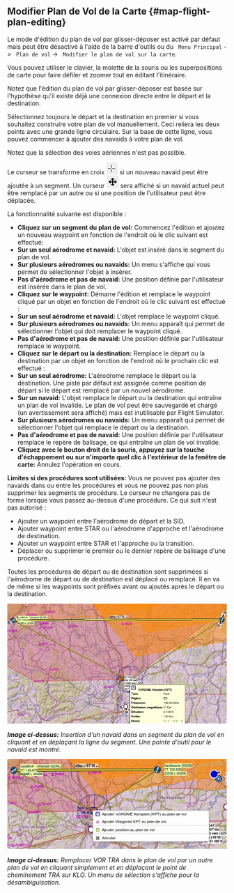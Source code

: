 ##  Modifier Plan de Vol de la Carte {#map-flight-plan-editing}

Le mode d'édition du plan de vol par glisser-déposer est activé par défaut mais peut être désactivé à l'aide de la barre d'outils ou du ` Menu Principal` -> ` Plan de vol` -> ` Modifier le plan de vol sur la carte`.

Vous pouvez utiliser le clavier, la molette de la souris ou les superpositions de carte pour faire défiler et zoomer tout en éditant l'itinéraire.

Notez que l'édition du plan de vol par glisser-déposer est basée sur l'hypothèse qu'il existe déjà une connexion directe entre le départ et la destination.

Sélectionnez toujours le départ et la destination en premier si vous souhaitez construire votre plan de vol manuellement. Ceci reliera les deux points avec une grande ligne circulaire. Sur la base de cette ligne, vous pouvez commencer à ajouter des navaids à votre plan de vol.

Notez que la sélection des voies aériennes n'est pas possible.

Le curseur se transforme en croix ![Cursor Cross](../images/cursorcross.png) si un nouveau navaid peut être ajoutée à un segment. Un curseur ![Cursor Move](../images/cursormove.png) sera affiché si un navaid actuel peut être remplacé par un autre ou si une position de l'utilisateur peut être déplacée.

La fonctionnalité suivante est disponible :

* **Cliquez sur un segment du plan de vol:** Commencez l'édition et ajoutez un nouveau waypoint en fonction de l'endroit où le clic suivant est effectué:
 *   **Sur un seul aérodrome et navaid:** L'objet est inséré dans le segment du plan de vol.
 *   **Sur plusieurs aérodromes ou navaids:** Un menu s'affiche qui vous permet de sélectionner l'objet à insérer.
 *   **Pas d'aérodrome et pas de navaid:** Une position définie par l'utilisateur est insérée dans le plan de vol.
*   **Cliquez sur le waypoint:** Démarre l'édition et remplace le waypoint cliqué par un objet en fonction de l'endroit où le clic suivant est effectué :
  *   **Sur un seul aérodrome et navaid:** L'objet remplace le waypoint cliqué.
  *   **Sur plusieurs aérodromes ou navaids:** Un menu apparaît qui permet de sélectionner l'objet qui doit remplacer le waypoint cliqué.
  *   **Pas d'aérodrome et pas de navaid:** Une position définie par l'utilisateur remplace le waypoint.
* **Cliquez sur le départ ou la destination:** Remplace le départ ou la destination par un objet en fonction de l'endroit où le prochain clic est effectué :
 *   **Sur un seul aérodrome:** L'aérodrome remplace le départ ou la destination. Une piste par défaut est assignée comme position de départ si le départ est remplacé par un nouvel aérodrome.
 *   **Sur un navaid:** L'objet remplace le départ ou la destination qui entraîne un plan de vol invalide. Le plan de vol peut être sauvegardé et chargé (un avertissement sera affiché) mais est inutilisable par Flight Simulator.
 *   **Sur plusieurs aérodromes ou navaids:**  Un menu apparaît qui permet de sélectionner l'objet qui remplace le départ ou la destination.
 *   **Pas d'aérodrome et pas de navaid:** Une position définie par l'utilisateur remplace le repère de balisage, ce qui entraîne un plan de vol invalide.
*   **Cliquez avec le bouton droit de la souris, appuyez sur la touche d'échappement ou sur n'importe quel clic à l'extérieur de la fenêtre de carte:** Annulez l'opération en cours.

**Limites si des procédures sont utilisées:** Vous ne pouvez pas ajouter des navaids dans ou entre les procédures et vous ne pouvez pas non plus supprimer les segments de procédure. Le curseur ne changera pas de forme lorsque vous passez au-dessus d'une procédure. Ce qui suit n'est pas autorisé :
* Ajouter un waypoint entre l'aérodrome de départ et la SID.
* Ajouter waypoint entre STAR ou l'aérodrome d'approche et l'aérodrome de destination.
* Ajouter un waypoint entre STAR et l'approche ou la transition.
* Déplacer ou supprimer le premier ou le dernier repère de balisage d'une procédure.

Toutes les procédures de départ ou de destination sont supprimées si l'aérodrome de départ ou de destination est déplacé ou remplacé. Il en va de même si les waypoints sont préfixés avant ou ajoutés après le départ ou la destination.

![Flight Plan Edit](../images/fpedit_fr.jpg "Flight Plan Edit")

_**Image ci-dessus:** Insertion d'un navaid dans un segment du plan de vol en cliquant et en déplaçant la ligne du segment. Une pointe d'outil pour le navaid est montré._

![Flight Plan Edit](../images/fpedit2_fr.jpg "Flight Plan Edit")

_**Image ci-dessus:** Remplacer VOR TRA dans le plan de vol par un autre plan de vol en cliquant simplement et en déplaçant le point de cheminement TRA sur KLO. Un menu de sélection s'affiche pour la désambiguïsation._

